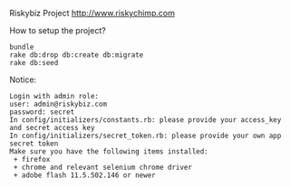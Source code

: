 Riskybiz Project
http://www.riskychimp.com


How to setup the project?
```
bundle
rake db:drop db:create db:migrate
rake db:seed
```
Notice:
```
Login with admin role:
user: admin@riskybiz.com
password: secret
In config/initializers/constants.rb: please provide your access_key and secret access key
In config/initializers/secret_token.rb: please provide your own app secret token
Make sure you have the following items installed:
 + firefox
 + chrome and relevant selenium chrome driver
 + adobe flash 11.5.502.146 or newer
```

